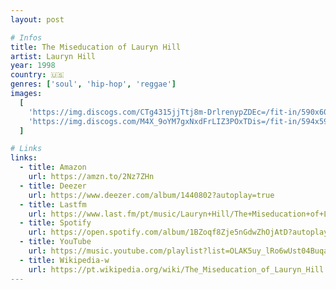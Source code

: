 ```yaml
---
layout: post

# Infos
title: The Miseducation of Lauryn Hill
artist: Lauryn Hill
year: 1998
country: 🇺🇸
genres: ['soul', 'hip-hop', 'reggae']
images:
  [
    'https://img.discogs.com/CTg4315jjTtj8m-DrlrenypZDEc=/fit-in/590x600/filters:strip_icc():format(jpeg):mode_rgb():quality(90)/discogs-images/R-227020-1301243535.jpeg.jpg',
    'https://img.discogs.com/M4X_9oYM7gxNxdFrLIZ3POxTDis=/fit-in/594x591/filters:strip_icc():format(jpeg):mode_rgb():quality(90)/discogs-images/R-227020-1314476480.jpeg.jpg',
  ]

# Links
links:
  - title: Amazon
    url: https://amzn.to/2Nz7ZHn
  - title: Deezer
    url: https://www.deezer.com/album/1440802?autoplay=true
  - title: Lastfm
    url: https://www.last.fm/pt/music/Lauryn+Hill/The+Miseducation+of+Lauryn+Hill
  - title: Spotify
    url: https://open.spotify.com/album/1BZoqf8Zje5nGdwZhOjAtD?autoplay=true
  - title: YouTube
    url: https://music.youtube.com/playlist?list=OLAK5uy_lRo6wUst04Buqa-V-E55zmc2Dl_571ROs&feature=gws_kp_album&feature=gws_kp_artist
  - title: Wikipedia-w
    url: https://pt.wikipedia.org/wiki/The_Miseducation_of_Lauryn_Hill
---
```

